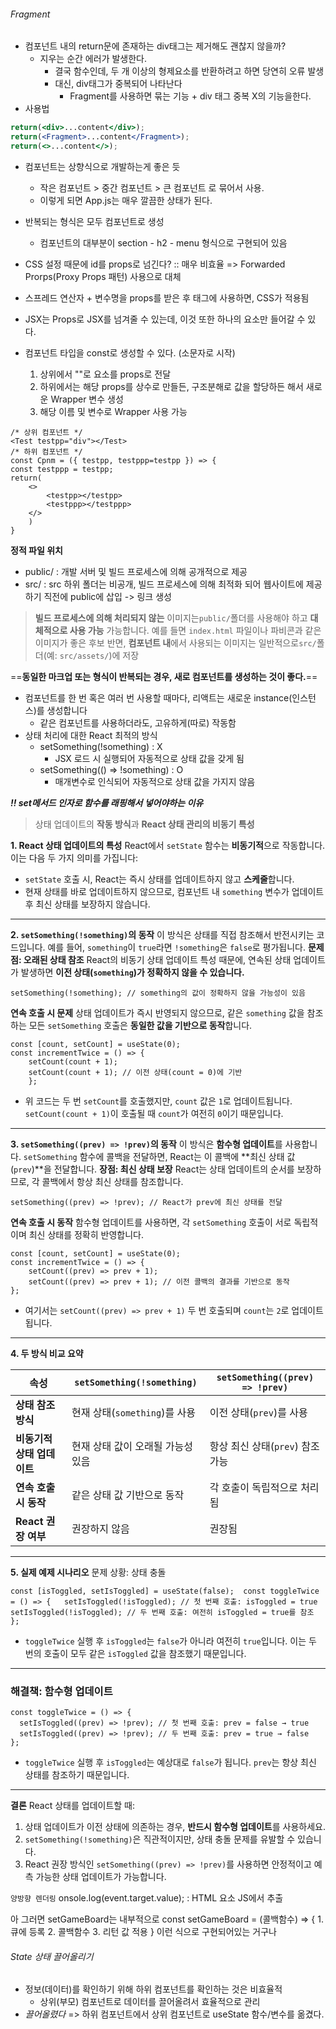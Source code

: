 ###### Fragment
- 컴포넌트 내의 return문에 존재하는 div태그는 제거해도 괜찮지 않을까?
	- 지우는 순간 에러가 발생한다.
		- 결국 함수인데, 두 개 이상의 형제요소를 반환하려고 하면 당연히 오류 발생
		- 대신, div태그가 중복되어 나타난다
			- Fragment를 사용하면 묶는 기능 + div 태그 중복 X의 기능을한다.
- 사용법
```jsx
return(<div>...content</div>);
return(<Fragment>...content</Fragment>);
return(<>...content</>);
```

- 컴포넌트는 상향식으로 개발하는게 좋은 듯
	- 작은 컴포넌트 > 중간 컴포넌트 > 큰 컴포넌트 로 묶어서 사용.
	- 이렇게 되면 App.js는 매우 깔끔한 상태가 된다.
- 반복되는 형식은 모두 컴포넌트로 생성
	- 컴포넌트의 대부분이 section - h2 - menu 형식으로 구현되어 있음
- CSS 설정 때문에 id를 props로 넘긴다? :: 매우 비효율 => Forwarded Prorps(Proxy Props 패턴) 사용으로 대체
- 스프레드 연산자 + 변수명을 props를 받은 후 태그에 사용하면, CSS가 적용됨
- JSX는 Props로 JSX를 넘겨줄 수 있는데, 이것 또한 하나의 요소만 들어갈 수 있다.

- 컴포넌트 타입을 const로 생성할 수 있다. (소문자로 시작)
	1. 상위에서 ""로 요소를 props로 전달
	2. 하위에서는 해당 props를 상수로 만들든, 구조분해로 값을 할당하든 해서 새로운 Wrapper 변수 생성
	3. 해당 이름 및 변수로 Wrapper 사용 가능
```JSX
/* 상위 컴포넌트 */
<Test testpp="div"></Test>
/* 하위 컴포넌트 */
const Cpnm = ({ testpp, testppp=testpp }) => {
const testppp = testpp;
return(
	<>
		<testpp></testpp>
		<testppp></testppp>
	</>
	)
}
```

**정적 파일 위치**
- public/ : 개발 서버 및 빌드 프로세스에 의해 공개적으로 제공
- src/ : src 하위 폴더는 비공개, 빌드 프로세스에 의해 최적화 되어 웹사이트에 제공하기 직전에 public에 삽입 -> 링크 생성
>**빌드 프로세스에 의해 처리되지 않는** 이미지는`public/`폴더를 사용해야 하고 **대체적으로 사용 가능** 가능합니다. 예를 들면 `index.html` 파일이나 파비콘과 같은 이미지가 좋은 후보
 반면, **컴포넌트 내**에서 사용되는 이미지는 일반적으로`src/`폴더(예: `src/assets/`)에 저장

==**동일한 마크업 또는 형식이 반복되는 경우, 새로 컴포넌트를 생성하는 것이 좋다.**==

- 컴포넌트를 한 번 혹은 여러 번 사용할 때마다, 리액트는 새로운 instance(인스턴스)를 생성합니다
	- 같은 컴포넌트를 사용하더라도, 고유하게(따로) 작동함
- 상태 처리에 대한 React 최적의 방식
	- setSomething(!something) : X
		- JSX 로드 시 실행되어 자동적으로 상태 값을 갖게 됨
	- setSomething(() => !something) : O
		- 매개변수로 인식되어 자동적으로 상태 값을 가지지 않음


***!! set메서드 인자로 함수를 래핑해서 넣어야하는 이유***
> 상태 업데이트의 **작동 방식**과 **React 상태 관리의 비동기 특성**

**1. React 상태 업데이트의 특성**
React에서 `setState` 함수는 **비동기적**으로 작동합니다. 이는 다음 두 가지 의미를 가집니다:
- `setState` 호출 시, React는 즉시 상태를 업데이트하지 않고 **스케줄**합니다.
- 현재 상태를 바로 업데이트하지 않으므로, 컴포넌트 내 `something` 변수가 업데이트 후 최신 상태를 보장하지 않습니다.
---
**2. `setSomething(!something)`의 동작**
이 방식은 상태를 직접 참조해서 반전시키는 코드입니다. 예를 들어, `something`이 `true`라면 `!something`은 `false`로 평가됩니다.
**문제점: 오래된 상태 참조**
React의 비동기 상태 업데이트 특성 때문에, 연속된 상태 업데이트가 발생하면 **이전 상태(`something`)가 정확하지 않을 수 있습니다.**
```JSX
setSomething(!something); // something의 값이 정확하지 않을 가능성이 있음
```
**연속 호출 시 문제**
상태 업데이트가 즉시 반영되지 않으므로, 같은 `something` 값을 참조하는 모든 `setSomething` 호출은 **동일한 값을 기반으로 동작**합니다.
```JSX
const [count, setCount] = useState(0);  
const incrementTwice = () => {   
	setCount(count + 1);   
	setCount(count + 1); // 이전 상태(count = 0)에 기반 
	};
```
- 위 코드는 두 번 `setCount`를 호출했지만, `count` 값은 `1`로 업데이트됩니다. `setCount(count + 1)`이 호출될 때 `count`가 여전히 `0`이기 때문입니다.
---
**3. `setSomething((prev) => !prev)`의 동작**
이 방식은 **함수형 업데이트**를 사용합니다. `setSomething` 함수에 콜백을 전달하면, React는 이 콜백에 **최신 상태 값(`prev`)**을 전달합니다.
**장점: 최신 상태 보장**
React는 상태 업데이트의 순서를 보장하므로, 각 콜백에서 항상 최신 상태를 참조합니다.
```
setSomething((prev) => !prev); // React가 prev에 최신 상태를 전달
```
**연속 호출 시 동작**
함수형 업데이트를 사용하면, 각 `setSomething` 호출이 서로 독립적이며 최신 상태를 정확히 반영합니다.
```JSX
const [count, setCount] = useState(0);  
const incrementTwice = () => {   
	setCount((prev) => prev + 1);   
	setCount((prev) => prev + 1); // 이전 콜백의 결과를 기반으로 동작 
};
```
- 여기서는 `setCount((prev) => prev + 1)` 두 번 호출되며 `count`는 `2`로 업데이트됩니다.
---
**4. 두 방식 비교 요약**

| 속성               | `setSomething(!something)` | `setSomething((prev) => !prev)` |
| ---------------- | -------------------------- | ------------------------------- |
| **상태 참조 방식**     | 현재 상태(`something`)를 사용     | 이전 상태(`prev`)를 사용               |
| **비동기적 상태 업데이트** | 현재 상태 값이 오래될 가능성 있음        | 항상 최신 상태(`prev`) 참조 가능          |
| **연속 호출 시 동작**   | 같은 상태 값 기반으로 동작            | 각 호출이 독립적으로 처리됨                 |
| **React 권장 여부**  | 권장하지 않음                    | 권장됨                             |

---
**5. 실제 예제 시나리오**
문제 상황: 상태 충돌


`const [isToggled, setIsToggled] = useState(false);  const toggleTwice = () => {   setIsToggled(!isToggled); // 첫 번째 호출: isToggled = true   setIsToggled(!isToggled); // 두 번째 호출: 여전히 isToggled = true를 참조 };`

- `toggleTwice` 실행 후 `isToggled`는 `false`가 아니라 여전히 `true`입니다. 이는 두 번의 호출이 모두 같은 `isToggled` 값을 참조했기 때문입니다.

---

### 해결책: 함수형 업데이트
```JSX
const toggleTwice = () => {
  setIsToggled((prev) => !prev); // 첫 번째 호출: prev = false → true
  setIsToggled((prev) => !prev); // 두 번째 호출: prev = true → false
};
```
- `toggleTwice` 실행 후 `isToggled`는 예상대로 `false`가 됩니다. `prev`는 항상 최신 상태를 참조하기 때문입니다.
---
**결론**
React 상태를 업데이트할 때:
1. 상태 업데이트가 이전 상태에 의존하는 경우, **반드시 함수형 업데이트**를 사용하세요.
2. `setSomething(!something)`은 직관적이지만, 상태 충돌 문제를 유발할 수 있습니다.
3. React 권장 방식인 `setSomething((prev) => !prev)`를 사용하면 안정적이고 예측 가능한 상태 업데이트가 가능합니다.

`양방향 렌더링`
onsole.log(event.target.value); : HTML 요소 JS에서 추출

아 그러면 setGameBoard는 내부적으로 const setGameBoard = (콜백함수) => { 1. 큐에 등록 2. 콜백함수 3. 리턴 값 적용 } 이런 식으로 구현되어있는 거구나

###### State 상태 끌어올리기
- 정보(데이터)를 확인하기 위해 하위 컴포넌트를 확인하는 것은 비효율적
	- 상위(부모) 컴포넌트로 데이터를 끌어올려서 효율적으로 관리
- _끌어올렸다_ => 하위 컴포넌트에서 상위 컴포넌트로 useState 함수/변수를 옮겼다.